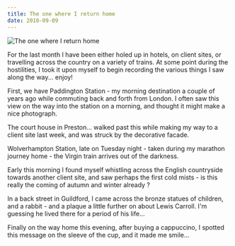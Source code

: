 ```yaml
---
title: The one where I return home
date: 2010-09-09
---
```


![The one where I return home](https://source.unsplash.com/npxXWgQ33ZQ/1600x900)

For the last month I have been either holed up in hotels, on client sites, or travelling across the country on a variety of trains. At some point during the hostilities, I took it upon myself to begin recording the various things I saw along the way... enjoy!

First, we have Paddington Station - my morning destination a couple of years ago while commuting back and forth from London. I often saw this view on the way into the station on a morning, and thought it might make a nice photograph.

The court house in Preston... walked past this while making my way to a client site last week, and was struck by the decorative facade.

Wolverhampton Station, late on Tuesday night - taken during my marathon journey home - the Virgin train arrives out of the darkness.

Early this morning I found myself whistling across the English countryside towards another client site, and saw perhaps the first cold mists - is this really the coming of autumn and winter already ?

In a back street in Guildford, I came across the bronze statues of children, and a rabbit - and a plaque a little further on about Lewis Carroll. I'm guessing he lived there for a period of his life...

Finally on the way home this evening, after buying a cappuccino, I spotted this message on the sleeve of the cup, and it made me smile...